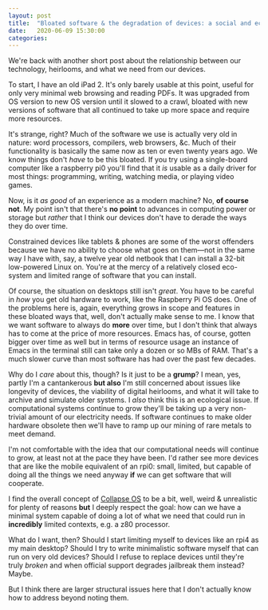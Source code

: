 ```yaml
---
layout: post
title:  "Bloated software & the degradation of devices: a social and ecological problem"
date:   2020-06-09 15:30:00
categories:
---
```


We're back with another short post about the relationship between our technology, heirlooms, and what we need from our devices. 

To start, I have an old iPad 2. It's only barely usable at this point, useful for only very minimal web browsing and reading PDFs. It was upgraded from OS version to new OS version until it slowed to a crawl, bloated with new versions of software that all continued to take up more space and require more resources. 

It's strange, right? Much of the software we use is actually very old in nature: word processors, compilers, web browsers, &c. Much of their functionality is basically the same now as ten or even twenty years ago. We know things don't *have* to be this bloated. If you try using a single-board computer like a raspberry pi0 you'll find that it *is* usable as a daily driver for most things: programming, writing, watching media, or playing video games. 

Now, is it *as good* of an experience as a modern machine? No, **of course not**. My point isn't that there's **no point** to advances in computing power or storage but *rather* that I think our devices don't have to derade the ways they do over time. 

Constrained devices like tablets & phones are some of the worst offenders because we have no ability to choose what goes on them&#x2014;not in the same way I have with, say, a twelve year old netbook that I can install a 32-bit low-powered Linux on. You're at the mercy of a relatively closed eco-system and limited range of software that you can install. 

Of course, the situation on desktops still isn't *great*. You have to be careful in *how* you get old hardware to work, like the Raspberry Pi OS does. One of the problems here is, again, everything grows in scope and features in these bloated ways that, well, don't actually make sense to me. I know that we want software to always do **more** over time, but I don't think that always has to come at the price of more resources. Emacs has, of course, gotten bigger over time as well but in terms of resource usage an instance of Emacs in the terminal still can take only a dozen or so MBs of RAM. That's a much slower curve than most software has had over the past few decades. 

Why do I *care* about this, though? Is it just to be a **grump**? I mean, yes, partly I'm a cantankerous **but also** I'm still concerned about issues like longevity of devices, the viability of digital heirlooms, and what it will take to archive and simulate older systems. I *also* think this is an ecological issue. If computational systems continue to grow they'll be taking up a very non-trivial amount of our electricity needs. If software continues to make older hardware obsolete then we'll have to ramp up our mining of rare metals to meet demand. 

I'm not comfortable with the idea that our computational needs will continue to grow, at least not at the pace they have been. I'd rather see more devices that are like the mobile equivalent of an rpi0: small, limited, but capable of doing all the things we need anyway **if** we can get software that will cooperate. 

I find the overall concept of [Collapse OS](https://collapseos.org/) to be a bit, well, weird & unrealistic for plenty of reasons **but** I deeply respect the goal: how can we have a minimal system capable of doing a lot of what we need that could run in **incredibly** limited contexts, e.g. a z80 processor. 

What do I want, then? Should I start limiting myself to devices like an rpi4 as my main desktop? Should I try to write minimalistic software myself that can run on very old devices? Should I refuse to replace devices until they're truly *broken* and when official support degrades jailbreak them instead? Maybe.

But I think there are larger structural issues here that I don't actually know how to address beyond noting them.


